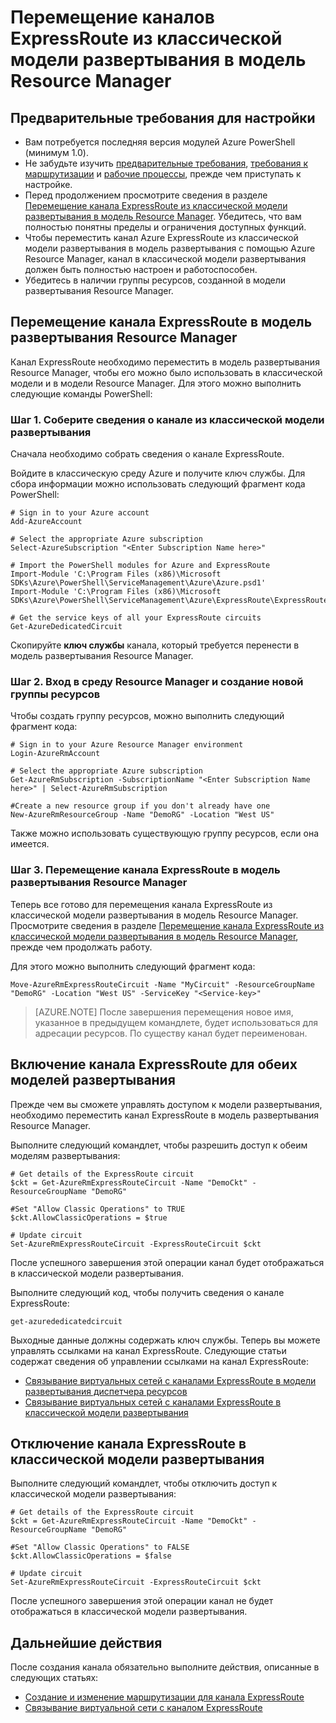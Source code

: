 <properties
   pageTitle="Перемещение каналов ExpressRoute из классической модели развертывания в модель Resource Manager | Microsoft Azure"
   description="В этой статье описывается перемещение классического канала в модель развертывания Resource Manager."
   documentationCenter="na"
   services="expressroute"
   authors="ganesr"
   manager="carmonm"
   editor=""
   tags="azure-resource-manager"/>
<tags
   ms.service="expressroute"
   ms.devlang="na"
   ms.topic="article"
   ms.tgt_pltfrm="na"
   ms.workload="infrastructure-services"
   ms.date="04/01/2016"
   ms.author="ganesr"/>


# Перемещение каналов ExpressRoute из классической модели развертывания в модель Resource Manager

## Предварительные требования для настройки

- Вам потребуется последняя версия модулей Azure PowerShell (минимум 1.0).
- Не забудьте изучить [предварительные требования](expressroute-prerequisites.md), [требования к маршрутизации](expressroute-routing.md) и [рабочие процессы](expressroute-workflows.md), прежде чем приступать к настройке.
- Перед продолжением просмотрите сведения в разделе [Перемещение канала ExpressRoute из классической модели развертывания в модель Resource Manager](expressroute-move.md). Убедитесь, что вам полностью понятны пределы и ограничения доступных функций.
- Чтобы переместить канал Azure ExpressRoute из классической модели развертывания в модель развертывания с помощью Azure Resource Manager, канал в классической модели развертывания должен быть полностью настроен и работоспособен.
- Убедитесь в наличии группы ресурсов, созданной в модели развертывания Resource Manager.

## Перемещение канала ExpressRoute в модель развертывания Resource Manager

Канал ExpressRoute необходимо переместить в модель развертывания Resource Manager, чтобы его можно было использовать в классической модели и в модели Resource Manager. Для этого можно выполнить следующие команды PowerShell:

### Шаг 1. Соберите сведения о канале из классической модели развертывания

Сначала необходимо собрать сведения о канале ExpressRoute.

Войдите в классическую среду Azure и получите ключ службы. Для сбора информации можно использовать следующий фрагмент кода PowerShell:

	# Sign in to your Azure account
	Add-AzureAccount

	# Select the appropriate Azure subscription
	Select-AzureSubscription "<Enter Subscription Name here>"

	# Import the PowerShell modules for Azure and ExpressRoute
	Import-Module 'C:\Program Files (x86)\Microsoft SDKs\Azure\PowerShell\ServiceManagement\Azure\Azure.psd1'
	Import-Module 'C:\Program Files (x86)\Microsoft SDKs\Azure\PowerShell\ServiceManagement\Azure\ExpressRoute\ExpressRoute.psd1'

	# Get the service keys of all your ExpressRoute circuits
	Get-AzureDedicatedCircuit

Скопируйте **ключ службы** канала, который требуется перенести в модель развертывания Resource Manager.

### Шаг 2. Вход в среду Resource Manager и создание новой группы ресурсов

Чтобы создать группу ресурсов, можно выполнить следующий фрагмент кода:

	# Sign in to your Azure Resource Manager environment
	Login-AzureRmAccount

	# Select the appropriate Azure subscription
	Get-AzureRmSubscription -SubscriptionName "<Enter Subscription Name here>" | Select-AzureRmSubscription

	#Create a new resource group if you don't already have one
	New-AzureRmResourceGroup -Name "DemoRG" -Location "West US"

Также можно использовать существующую группу ресурсов, если она имеется.

### Шаг 3. Перемещение канала ExpressRoute в модель развертывания Resource Manager

Теперь все готово для перемещения канала ExpressRoute из классической модели развертывания в модель Resource Manager. Просмотрите сведения в разделе [Перемещение канала ExpressRoute из классической модели развертывания в модель Resource Manager](expressroute-move.md), прежде чем продолжать работу.

Для этого можно выполнить следующий фрагмент кода:

	Move-AzureRmExpressRouteCircuit -Name "MyCircuit" -ResourceGroupName "DemoRG" -Location "West US" -ServiceKey "<Service-key>"

>[AZURE.NOTE] После завершения перемещения новое имя, указанное в предыдущем командлете, будет использоваться для адресации ресурсов. По существу канал будет переименован.

## Включение канала ExpressRoute для обеих моделей развертывания

Прежде чем вы сможете управлять доступом к модели развертывания, необходимо переместить канал ExpressRoute в модель развертывания Resource Manager.

Выполните следующий командлет, чтобы разрешить доступ к обеим моделям развертывания:

    # Get details of the ExpressRoute circuit
    $ckt = Get-AzureRmExpressRouteCircuit -Name "DemoCkt" -ResourceGroupName "DemoRG"

    #Set "Allow Classic Operations" to TRUE
    $ckt.AllowClassicOperations = $true

    # Update circuit
    Set-AzureRmExpressRouteCircuit -ExpressRouteCircuit $ckt

После успешного завершения этой операции канал будет отображаться в классической модели развертывания.

Выполните следующий код, чтобы получить сведения о канале ExpressRoute:

    get-azurededicatedcircuit

Выходные данные должны содержать ключ службы. Теперь вы можете управлять ссылками на канал ExpressRoute. Следующие статьи содержат сведения об управлении ссылками на канал ExpressRoute:

- [Связывание виртуальных сетей с каналами ExpressRoute в модели развертывания диспетчера ресурсов](expressroute-howto-linkvnet-arm.md)
- [Связывание виртуальных сетей с каналами ExpressRoute в классической модели развертывания](expressroute-howto-linkvnet-classic.md)


## Отключение канала ExpressRoute в классической модели развертывания

Выполните следующий командлет, чтобы отключить доступ к классической модели развертывания:

    # Get details of the ExpressRoute circuit
    $ckt = Get-AzureRmExpressRouteCircuit -Name "DemoCkt" -ResourceGroupName "DemoRG"

    #Set "Allow Classic Operations" to FALSE
    $ckt.AllowClassicOperations = $false

    # Update circuit
    Set-AzureRmExpressRouteCircuit -ExpressRouteCircuit $ckt

После успешного завершения этой операции канал не будет отображаться в классической модели развертывания.

## Дальнейшие действия

После создания канала обязательно выполните действия, описанные в следующих статьях:

- [Создание и изменение маршрутизации для канала ExpressRoute](expressroute-howto-routing-arm.md)
- [Связывание виртуальной сети с каналом ExpressRoute](expressroute-howto-linkvnet-arm.md)

<!---HONumber=AcomDC_0420_2016-->